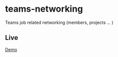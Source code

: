 # teams-networking
Teams job related networking (members, projects ... )


## Live
[Demo](https://nicomatei.github.io/teams-networking/)
